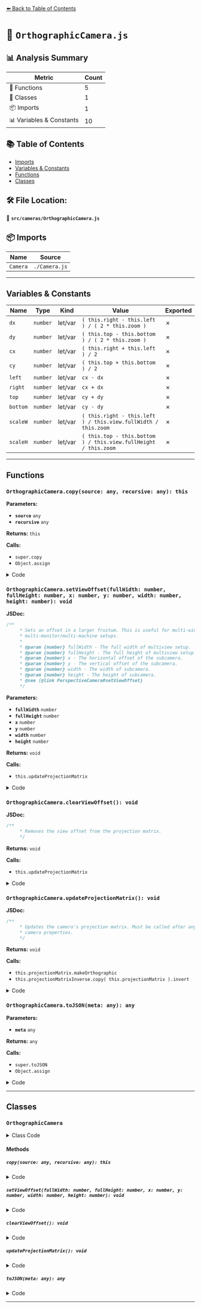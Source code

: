 [⬅️ Back to Table of Contents](../../index.md)

# 📄 `OrthographicCamera.js`

## 📊 Analysis Summary

| Metric | Count |
|--------|-------|
| 🔧 Functions | 5 |
| 🧱 Classes | 1 |
| 📦 Imports | 1 |
| 📊 Variables & Constants | 10 |

## 📚 Table of Contents

- [Imports](#imports)
- [Variables & Constants](#variables-constants)
- [Functions](#functions)
- [Classes](#classes)

## 🛠️ File Location:
📂 **`src/cameras/OrthographicCamera.js`**

## 📦 Imports

| Name | Source |
|------|--------|
| `Camera` | `./Camera.js` |


---

## Variables & Constants

| Name | Type | Kind | Value | Exported |
|------|------|------|-------|----------|
| `dx` | `number` | let/var | `( this.right - this.left ) / ( 2 * this.zoom )` | ✗ |
| `dy` | `number` | let/var | `( this.top - this.bottom ) / ( 2 * this.zoom )` | ✗ |
| `cx` | `number` | let/var | `( this.right + this.left ) / 2` | ✗ |
| `cy` | `number` | let/var | `( this.top + this.bottom ) / 2` | ✗ |
| `left` | `number` | let/var | `cx - dx` | ✗ |
| `right` | `number` | let/var | `cx + dx` | ✗ |
| `top` | `number` | let/var | `cy + dy` | ✗ |
| `bottom` | `number` | let/var | `cy - dy` | ✗ |
| `scaleW` | `number` | let/var | `( this.right - this.left ) / this.view.fullWidth / this.zoom` | ✗ |
| `scaleH` | `number` | let/var | `( this.top - this.bottom ) / this.view.fullHeight / this.zoom` | ✗ |


---

## Functions

### `OrthographicCamera.copy(source: any, recursive: any): this`

**Parameters:**

- **`source`** `any`
- **`recursive`** `any`

**Returns:** `this`

**Calls:**

- `super.copy`
- `Object.assign`

<details><summary>Code</summary>

```typescript
copy( source, recursive ) {

		super.copy( source, recursive );

		this.left = source.left;
		this.right = source.right;
		this.top = source.top;
		this.bottom = source.bottom;
		this.near = source.near;
		this.far = source.far;

		this.zoom = source.zoom;
		this.view = source.view === null ? null : Object.assign( {}, source.view );

		return this;

	}
```
</details>

### `OrthographicCamera.setViewOffset(fullWidth: number, fullHeight: number, x: number, y: number, width: number, height: number): void`

**JSDoc:**
```typescript
/**
	 * Sets an offset in a larger frustum. This is useful for multi-window or
	 * multi-monitor/multi-machine setups.
	 *
	 * @param {number} fullWidth - The full width of multiview setup.
	 * @param {number} fullHeight - The full height of multiview setup.
	 * @param {number} x - The horizontal offset of the subcamera.
	 * @param {number} y - The vertical offset of the subcamera.
	 * @param {number} width - The width of subcamera.
	 * @param {number} height - The height of subcamera.
	 * @see {@link PerspectiveCamera#setViewOffset}
	 */
```

**Parameters:**

- **`fullWidth`** `number`
- **`fullHeight`** `number`
- **`x`** `number`
- **`y`** `number`
- **`width`** `number`
- **`height`** `number`

**Returns:** `void`

**Calls:**

- `this.updateProjectionMatrix`

<details><summary>Code</summary>

```typescript
setViewOffset( fullWidth, fullHeight, x, y, width, height ) {

		if ( this.view === null ) {

			this.view = {
				enabled: true,
				fullWidth: 1,
				fullHeight: 1,
				offsetX: 0,
				offsetY: 0,
				width: 1,
				height: 1
			};

		}

		this.view.enabled = true;
		this.view.fullWidth = fullWidth;
		this.view.fullHeight = fullHeight;
		this.view.offsetX = x;
		this.view.offsetY = y;
		this.view.width = width;
		this.view.height = height;

		this.updateProjectionMatrix();

	}
```
</details>

### `OrthographicCamera.clearViewOffset(): void`

**JSDoc:**
```typescript
/**
	 * Removes the view offset from the projection matrix.
	 */
```

**Returns:** `void`

**Calls:**

- `this.updateProjectionMatrix`

<details><summary>Code</summary>

```typescript
clearViewOffset() {

		if ( this.view !== null ) {

			this.view.enabled = false;

		}

		this.updateProjectionMatrix();

	}
```
</details>

### `OrthographicCamera.updateProjectionMatrix(): void`

**JSDoc:**
```typescript
/**
	 * Updates the camera's projection matrix. Must be called after any change of
	 * camera properties.
	 */
```

**Returns:** `void`

**Calls:**

- `this.projectionMatrix.makeOrthographic`
- `this.projectionMatrixInverse.copy( this.projectionMatrix ).invert`

<details><summary>Code</summary>

```typescript
updateProjectionMatrix() {

		const dx = ( this.right - this.left ) / ( 2 * this.zoom );
		const dy = ( this.top - this.bottom ) / ( 2 * this.zoom );
		const cx = ( this.right + this.left ) / 2;
		const cy = ( this.top + this.bottom ) / 2;

		let left = cx - dx;
		let right = cx + dx;
		let top = cy + dy;
		let bottom = cy - dy;

		if ( this.view !== null && this.view.enabled ) {

			const scaleW = ( this.right - this.left ) / this.view.fullWidth / this.zoom;
			const scaleH = ( this.top - this.bottom ) / this.view.fullHeight / this.zoom;

			left += scaleW * this.view.offsetX;
			right = left + scaleW * this.view.width;
			top -= scaleH * this.view.offsetY;
			bottom = top - scaleH * this.view.height;

		}

		this.projectionMatrix.makeOrthographic( left, right, top, bottom, this.near, this.far, this.coordinateSystem, this.reversedDepth );

		this.projectionMatrixInverse.copy( this.projectionMatrix ).invert();

	}
```
</details>

### `OrthographicCamera.toJSON(meta: any): any`

**Parameters:**

- **`meta`** `any`

**Returns:** `any`

**Calls:**

- `super.toJSON`
- `Object.assign`

<details><summary>Code</summary>

```typescript
toJSON( meta ) {

		const data = super.toJSON( meta );

		data.object.zoom = this.zoom;
		data.object.left = this.left;
		data.object.right = this.right;
		data.object.top = this.top;
		data.object.bottom = this.bottom;
		data.object.near = this.near;
		data.object.far = this.far;

		if ( this.view !== null ) data.object.view = Object.assign( {}, this.view );

		return data;

	}
```
</details>


---

## Classes

### `OrthographicCamera`

<details><summary>Class Code</summary>

```ts
class OrthographicCamera extends Camera {

	/**
	 * Constructs a new orthographic camera.
	 *
	 * @param {number} [left=-1] - The left plane of the camera's frustum.
	 * @param {number} [right=1] - The right plane of the camera's frustum.
	 * @param {number} [top=1] - The top plane of the camera's frustum.
	 * @param {number} [bottom=-1] - The bottom plane of the camera's frustum.
	 * @param {number} [near=0.1] - The camera's near plane.
	 * @param {number} [far=2000] - The camera's far plane.
	 */
	constructor( left = - 1, right = 1, top = 1, bottom = - 1, near = 0.1, far = 2000 ) {

		super();

		/**
		 * This flag can be used for type testing.
		 *
		 * @type {boolean}
		 * @readonly
		 * @default true
		 */
		this.isOrthographicCamera = true;

		this.type = 'OrthographicCamera';

		/**
		 * The zoom factor of the camera.
		 *
		 * @type {number}
		 * @default 1
		 */
		this.zoom = 1;

		/**
		 * Represents the frustum window specification. This property should not be edited
		 * directly but via {@link PerspectiveCamera#setViewOffset} and {@link PerspectiveCamera#clearViewOffset}.
		 *
		 * @type {?Object}
		 * @default null
		 */
		this.view = null;

		/**
		 * The left plane of the camera's frustum.
		 *
		 * @type {number}
		 * @default -1
		 */
		this.left = left;

		/**
		 * The right plane of the camera's frustum.
		 *
		 * @type {number}
		 * @default 1
		 */
		this.right = right;

		/**
		 * The top plane of the camera's frustum.
		 *
		 * @type {number}
		 * @default 1
		 */
		this.top = top;

		/**
		 * The bottom plane of the camera's frustum.
		 *
		 * @type {number}
		 * @default -1
		 */
		this.bottom = bottom;

		/**
		 * The camera's near plane. The valid range is greater than `0`
		 * and less than the current value of {@link OrthographicCamera#far}.
		 *
		 * Note that, unlike for the {@link PerspectiveCamera}, `0` is a
		 * valid value for an orthographic camera's near plane.
		 *
		 * @type {number}
		 * @default 0.1
		 */
		this.near = near;

		/**
		 * The camera's far plane. Must be greater than the
		 * current value of {@link OrthographicCamera#near}.
		 *
		 * @type {number}
		 * @default 2000
		 */
		this.far = far;

		this.updateProjectionMatrix();

	}

	copy( source, recursive ) {

		super.copy( source, recursive );

		this.left = source.left;
		this.right = source.right;
		this.top = source.top;
		this.bottom = source.bottom;
		this.near = source.near;
		this.far = source.far;

		this.zoom = source.zoom;
		this.view = source.view === null ? null : Object.assign( {}, source.view );

		return this;

	}

	/**
	 * Sets an offset in a larger frustum. This is useful for multi-window or
	 * multi-monitor/multi-machine setups.
	 *
	 * @param {number} fullWidth - The full width of multiview setup.
	 * @param {number} fullHeight - The full height of multiview setup.
	 * @param {number} x - The horizontal offset of the subcamera.
	 * @param {number} y - The vertical offset of the subcamera.
	 * @param {number} width - The width of subcamera.
	 * @param {number} height - The height of subcamera.
	 * @see {@link PerspectiveCamera#setViewOffset}
	 */
	setViewOffset( fullWidth, fullHeight, x, y, width, height ) {

		if ( this.view === null ) {

			this.view = {
				enabled: true,
				fullWidth: 1,
				fullHeight: 1,
				offsetX: 0,
				offsetY: 0,
				width: 1,
				height: 1
			};

		}

		this.view.enabled = true;
		this.view.fullWidth = fullWidth;
		this.view.fullHeight = fullHeight;
		this.view.offsetX = x;
		this.view.offsetY = y;
		this.view.width = width;
		this.view.height = height;

		this.updateProjectionMatrix();

	}

	/**
	 * Removes the view offset from the projection matrix.
	 */
	clearViewOffset() {

		if ( this.view !== null ) {

			this.view.enabled = false;

		}

		this.updateProjectionMatrix();

	}

	/**
	 * Updates the camera's projection matrix. Must be called after any change of
	 * camera properties.
	 */
	updateProjectionMatrix() {

		const dx = ( this.right - this.left ) / ( 2 * this.zoom );
		const dy = ( this.top - this.bottom ) / ( 2 * this.zoom );
		const cx = ( this.right + this.left ) / 2;
		const cy = ( this.top + this.bottom ) / 2;

		let left = cx - dx;
		let right = cx + dx;
		let top = cy + dy;
		let bottom = cy - dy;

		if ( this.view !== null && this.view.enabled ) {

			const scaleW = ( this.right - this.left ) / this.view.fullWidth / this.zoom;
			const scaleH = ( this.top - this.bottom ) / this.view.fullHeight / this.zoom;

			left += scaleW * this.view.offsetX;
			right = left + scaleW * this.view.width;
			top -= scaleH * this.view.offsetY;
			bottom = top - scaleH * this.view.height;

		}

		this.projectionMatrix.makeOrthographic( left, right, top, bottom, this.near, this.far, this.coordinateSystem, this.reversedDepth );

		this.projectionMatrixInverse.copy( this.projectionMatrix ).invert();

	}

	toJSON( meta ) {

		const data = super.toJSON( meta );

		data.object.zoom = this.zoom;
		data.object.left = this.left;
		data.object.right = this.right;
		data.object.top = this.top;
		data.object.bottom = this.bottom;
		data.object.near = this.near;
		data.object.far = this.far;

		if ( this.view !== null ) data.object.view = Object.assign( {}, this.view );

		return data;

	}

}
```
</details>

#### Methods

##### `copy(source: any, recursive: any): this`

<details><summary>Code</summary>

```ts
copy( source, recursive ) {

		super.copy( source, recursive );

		this.left = source.left;
		this.right = source.right;
		this.top = source.top;
		this.bottom = source.bottom;
		this.near = source.near;
		this.far = source.far;

		this.zoom = source.zoom;
		this.view = source.view === null ? null : Object.assign( {}, source.view );

		return this;

	}
```
</details>

##### `setViewOffset(fullWidth: number, fullHeight: number, x: number, y: number, width: number, height: number): void`

<details><summary>Code</summary>

```ts
setViewOffset( fullWidth, fullHeight, x, y, width, height ) {

		if ( this.view === null ) {

			this.view = {
				enabled: true,
				fullWidth: 1,
				fullHeight: 1,
				offsetX: 0,
				offsetY: 0,
				width: 1,
				height: 1
			};

		}

		this.view.enabled = true;
		this.view.fullWidth = fullWidth;
		this.view.fullHeight = fullHeight;
		this.view.offsetX = x;
		this.view.offsetY = y;
		this.view.width = width;
		this.view.height = height;

		this.updateProjectionMatrix();

	}
```
</details>

##### `clearViewOffset(): void`

<details><summary>Code</summary>

```ts
clearViewOffset() {

		if ( this.view !== null ) {

			this.view.enabled = false;

		}

		this.updateProjectionMatrix();

	}
```
</details>

##### `updateProjectionMatrix(): void`

<details><summary>Code</summary>

```ts
updateProjectionMatrix() {

		const dx = ( this.right - this.left ) / ( 2 * this.zoom );
		const dy = ( this.top - this.bottom ) / ( 2 * this.zoom );
		const cx = ( this.right + this.left ) / 2;
		const cy = ( this.top + this.bottom ) / 2;

		let left = cx - dx;
		let right = cx + dx;
		let top = cy + dy;
		let bottom = cy - dy;

		if ( this.view !== null && this.view.enabled ) {

			const scaleW = ( this.right - this.left ) / this.view.fullWidth / this.zoom;
			const scaleH = ( this.top - this.bottom ) / this.view.fullHeight / this.zoom;

			left += scaleW * this.view.offsetX;
			right = left + scaleW * this.view.width;
			top -= scaleH * this.view.offsetY;
			bottom = top - scaleH * this.view.height;

		}

		this.projectionMatrix.makeOrthographic( left, right, top, bottom, this.near, this.far, this.coordinateSystem, this.reversedDepth );

		this.projectionMatrixInverse.copy( this.projectionMatrix ).invert();

	}
```
</details>

##### `toJSON(meta: any): any`

<details><summary>Code</summary>

```ts
toJSON( meta ) {

		const data = super.toJSON( meta );

		data.object.zoom = this.zoom;
		data.object.left = this.left;
		data.object.right = this.right;
		data.object.top = this.top;
		data.object.bottom = this.bottom;
		data.object.near = this.near;
		data.object.far = this.far;

		if ( this.view !== null ) data.object.view = Object.assign( {}, this.view );

		return data;

	}
```
</details>


---